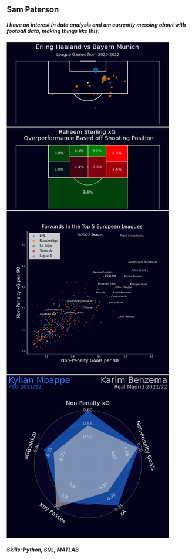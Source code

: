## Sam Paterson
##### I have an interest in data analysis and am currently messing about with football data, making things like this:
<img src="https://github.com/SamuelPaterson/SamuelPaterson/blob/5234593251e49af640f85a52fb9b34ec0af14de1/FirstShotmap.png?raw=true" width=442/> <img src="https://github.com/SamuelPaterson/SamuelPaterson/blob/5234593251e49af640f85a52fb9b34ec0af14de1/xG_Overperformance.png?raw=true" width="442"/>
<img src="https://github.com/SamuelPaterson/SamuelPaterson/blob/5234593251e49af640f85a52fb9b34ec0af14de1/ForwardsGraph.png?raw=true" width=442/> <img src="https://github.com/SamuelPaterson/SamuelPaterson/blob/5234593251e49af640f85a52fb9b34ec0af14de1/RadarChart.png?raw=true" width="442"/>
##### Skills: Python, SQL, MATLAB

